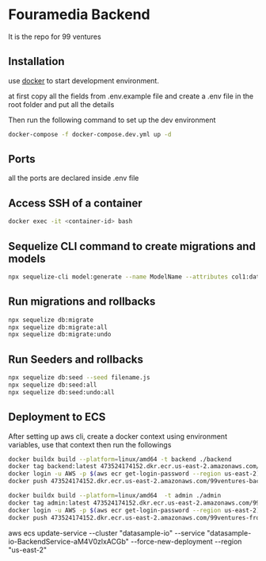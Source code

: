 # Fouramedia Backend

It is the repo for 99 ventures

## Installation

use [docker](https://docs.docker.com/engine/install/) to start development environment.

at first copy all the fields from .env.example file and create a .env file in the root folder and put all the details

Then run the following command to set up the dev environment

```bash
docker-compose -f docker-compose.dev.yml up -d
```

## Ports

all the ports are declared inside .env file

## Access SSH of a container

```bash
docker exec -it <container-id> bash
```

## Sequelize CLI command to create migrations and models

```bash
npx sequelize-cli model:generate --name ModelName --attributes col1:datatype,col2:datatype, ...
```

## Run migrations and rollbacks

```bash
npx sequelize db:migrate
npx sequelize db:migrate:all
npx sequelize db:migrate:undo
```

## Run Seeders and rollbacks

```bash
npx sequelize db:seed --seed filename.js
npx sequelize db:seed:all
npx sequelize db:seed:undo:all
```

## Deployment to ECS

After setting up aws cli, create a docker context using environment variables, use that context then run the followings

```bash
docker buildx build --platform=linux/amd64 -t backend ./backend
docker tag backend:latest 473524174152.dkr.ecr.us-east-2.amazonaws.com/99ventures-backend-stg:latest
docker login -u AWS -p $(aws ecr get-login-password --region us-east-2) 473524174152.dkr.ecr.us-east-2.amazonaws.com/99ventures-backend-stg:latest
docker push 473524174152.dkr.ecr.us-east-2.amazonaws.com/99ventures-backend-stg:latest

docker buildx build --platform=linux/amd64  -t admin ./admin
docker tag admin:latest 473524174152.dkr.ecr.us-east-2.amazonaws.com/99ventures-frontend-stg:latest
docker login -u AWS -p $(aws ecr get-login-password --region us-east-2) 473524174152.dkr.ecr.us-east-2.amazonaws.com/99ventures-frontend-stg:latest
docker push 473524174152.dkr.ecr.us-east-2.amazonaws.com/99ventures-frontend-stg
```

aws ecs update-service --cluster "datasample-io" --service "datasample-io-BackendService-aM4V0zlxACGb" --force-new-deployment --region "us-east-2"
